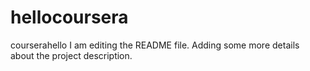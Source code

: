 # hellocoursera
courserahello
I am editing the README file. Adding some more details about the project description.
